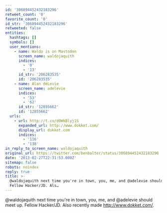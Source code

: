 ```yaml
---
id: '306894452432183296'
retweet_count: '0'
favorite_count: '0'
id_str: '306894452432183296'
retweeted: false
entities:
  hashtags: []
  symbols: []
  user_mentions:
    - name: Waldo is on Mastodon
      screen_name: waldojaquith
      indices:
        - '0'
        - '13'
      id_str: '206283535'
      id: '206283535'
    - name: Alan deLevie
      screen_name: adelevie
      indices:
        - '53'
        - '62'
      id_str: '12855662'
      id: '12855662'
  urls:
    - url: http://t.co/d0WkBlyj1S
      expanded_url: http://www.dokket.com/
      display_url: dokket.com
      indices:
        - '116'
        - '138'
in_reply_to_screen_name: waldojaquith
original_url: https://twitter.com/benbalter/status/306894452432183296
date: '2013-02-27T22:31:53.000Z'
sitemap: false
robots: noindex
reply: true
title: >-
  @waldojaquith next time you're in town, you, me, and @adelevie should meet up.
  Fellow Hacker/JD. Als…
---
```


@waldojaquith next time you're in town, you, me, and @adelevie should meet up. Fellow Hacker/JD. Also recently made http://www.dokket.com/.